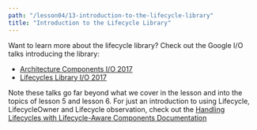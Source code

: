 ```yaml
---
path: "/lesson04/13-introduction-to-the-lifecycle-library"
title: "Introduction to the Lifecycle Library"
---
```


<youtube id="hDIZ8aEZcyA"></youtube>

<p>Want to learn more about the lifecycle library? Check out the Google I/O talks introducing the library:</p>
<ul>
<li><a target="_blank" href="https://www.youtube.com/watch?v=FrteWKKVyzI">Architecture Components I/O 2017</a></li>
<li><a target="_blank" href="https://www.youtube.com/watch?v=bEKNi1JOrNs">Lifecycles Library I/O 2017</a></li>
</ul>
<p>Note these talks go far beyond what we cover in the lesson and into the topics of lesson 5 and lesson 6. For just an introduction to using Lifecycle, LifecycleOwner and Lifecycle observation, check out the <a target="_blank" href="https://developer.android.com/topic/libraries/architecture/lifecycle">Handling Lifecycles with Lifecycle-Aware Components Documentation</a></p>
